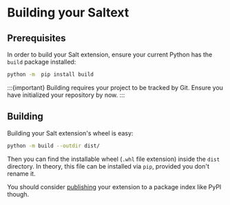 # Building your Saltext

## Prerequisites

In order to build your Salt extension, ensure your current Python has the `build` package installed:

```bash
python -m  pip install build
```

:::{important}
Building requires your project to be tracked by Git. Ensure you have
initialized your repository by now.
:::

## Building

Building your Salt extension's wheel is easy:

```bash
python -m build --outdir dist/
```

Then you can find the installable wheel (`.whl` file extension) inside the `dist` directory. In theory, this file can be installed via `pip`, provided you don't rename it.

You should consider [publishing](publishing) your extension to a package index like PyPI though.

